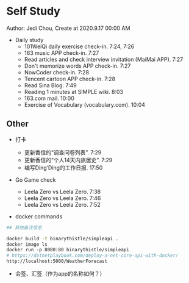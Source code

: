 # Self Study

Author: Jedi Chou, Create at 2020.9.17 00:00 AM

* Daily study
  * 101WeiQi daily exercise check-in. 7:24, 7:26
  * 163 music APP check-in. 7:27
  * Read articles and check interview invitation (MaiMai APP). 7:27
  * Don't memorize words APP check-in. 7:27
  * NowCoder check-in. 7:28
  * Tencent cartoon APP check-in. 7:28
  * Read Sina Blog. 7:49
  * Reading 1 minutes at SIMPLE wiki. 8:03
  * 163.com mail. 10:00
  * Exercise of Vocabulary (vocabulary.com). 10:04

## Other

* 打卡
  * 更新香信的“调查问卷列表”. 7:29
  * 更新香信的“个人14天内旅居史”. 7:29
  * 编写Ding’Ding的工作日报. 17:50

* Go Game check
  * Leela Zero vs Leela Zero. 7:38
  * Leela Zero vs Leela Zero. 7:46
  * Leela Zero vs Leela Zero. 7:52

* docker commands

```bash
## 其他备注信息

docker build -t binarythistle/simpleapi .
docker image ls
docker run -p 8080:80 binarythistle/simpleapi
# https://dotnetplaybook.com/deploy-a-net-core-api-with-docker/
http://localhost:5000/WeatherForecast
```

* 会签、汇签（作为app的名称如何？）
